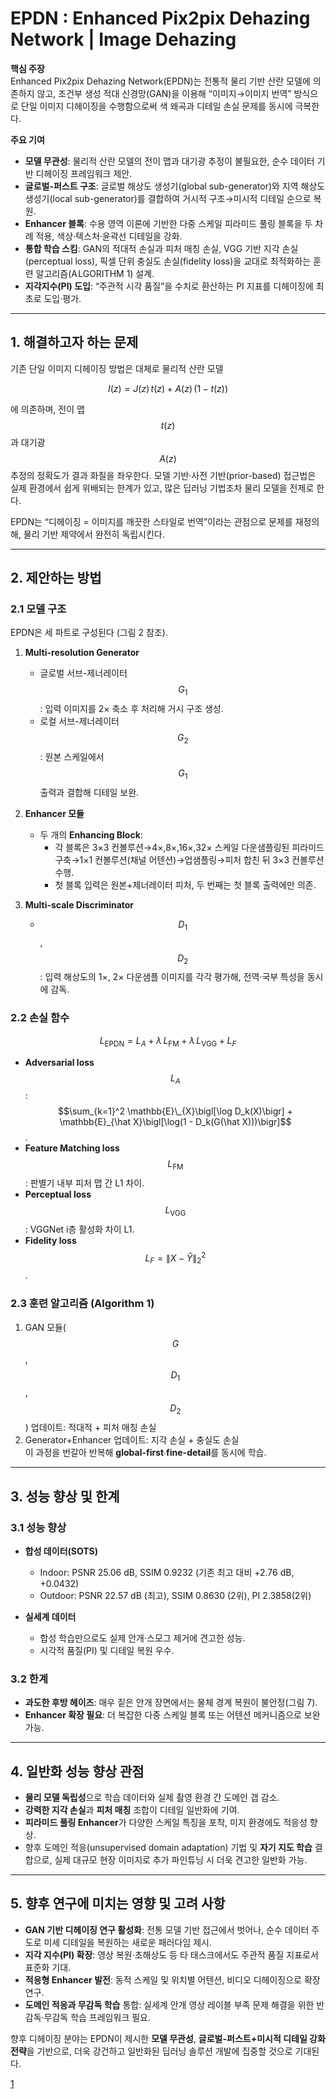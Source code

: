# EPDN : Enhanced Pix2pix Dehazing Network | Image Dehazing

**핵심 주장**  
Enhanced Pix2pix Dehazing Network(EPDN)는 전통적 물리 기반 산란 모델에 의존하지 않고, 조건부 생성 적대 신경망(GAN)을 이용해 “이미지→이미지 번역” 방식으로 단일 이미지 디헤이징을 수행함으로써 색 왜곡과 디테일 손실 문제를 동시에 극복한다.

**주요 기여**  
- **모델 무관성**: 물리적 산란 모델의 전이 맵과 대기광 추정이 불필요한, 순수 데이터 기반 디헤이징 프레임워크 제안.  
- **글로벌-퍼스트 구조**: 글로벌 해상도 생성기(global sub-generator)와 지역 해상도 생성기(local sub-generator)를 결합하여 거시적 구조→미시적 디테일 순으로 복원.  
- **Enhancer 블록**: 수용 영역 이론에 기반한 다중 스케일 피라미드 풀링 블록을 두 차례 적용, 색상·텍스처·윤곽선 디테일을 강화.  
- **통합 학습 스킴**: GAN의 적대적 손실과 피처 매칭 손실, VGG 기반 지각 손실(perceptual loss), 픽셀 단위 충실도 손실(fidelity loss)을 교대로 최적화하는 훈련 알고리즘(A LGORITHM 1) 설계.  
- **지각지수(PI) 도입**: “주관적 시각 품질”을 수치로 환산하는 PI 지표를 디헤이징에 최초로 도입·평가.  

***

## 1. 해결하고자 하는 문제  
기존 단일 이미지 디헤이징 방법은 대체로 물리적 산란 모델  

$$
I(z) = J(z)\,t(z) + A(z)\,\bigl(1 - t(z)\bigr)
$$  

에 의존하며, 전이 맵 $$t(z)$$과 대기광 $$A(z)$$ 추정의 정확도가 결과 화질을 좌우한다. 모델 기반·사전 기반(prior-based) 접근법은 실제 환경에서 쉽게 위배되는 한계가 있고, 많은 딥러닝 기법조차 물리 모델을 전제로 한다.  

EPDN는 “디헤이징 = 이미지를 깨끗한 스타일로 번역”이라는 관점으로 문제를 재정의해, 물리 기반 제약에서 완전히 독립시킨다.  

***

## 2. 제안하는 방법

### 2.1 모델 구조  
EPDN은 세 파트로 구성된다 (그림 2 참조).

1. **Multi-resolution Generator**  
   - 글로벌 서브-제너레이터 $$G_1$$: 입력 이미지를 2× 축소 후 처리해 거시 구조 생성.  
   - 로컬 서브-제너레이터 $$G_2$$: 원본 스케일에서 $$G_1$$ 출력과 결합해 디테일 보완.  

2. **Enhancer 모듈**  
   - 두 개의 **Enhancing Block**:  
     - 각 블록은 3×3 컨볼루션→4×,8×,16×,32× 스케일 다운샘플링된 피라미드 구축→1×1 컨볼루션(채널 어텐션)→업샘플링→피처 합친 뒤 3×3 컨볼루션 수행.  
     - 첫 블록 입력은 원본+제너레이터 피처, 두 번째는 첫 블록 출력에만 의존.  

3. **Multi-scale Discriminator**  
   - $$D_1$$, $$D_2$$: 입력 해상도의 1×, 2× 다운샘플 이미지를 각각 평가해, 전역·국부 특성을 동시에 감독.  

### 2.2 손실 함수  

```math
L_{\text{EPDN}}
= L_{A}
+ \lambda\,L_{\text{FM}}
+ \lambda\,L_{\text{VGG}}
+ L_{F}
```

- **Adversarial loss** $$L_A$$: $$\sum_{k=1}^2 \mathbb{E}\_{X}\bigl[\log D_k(X)\bigr] + \mathbb{E}_{\hat X}\bigl[\log(1 - D_k(G(\hat X)))\bigr]$$.  
- **Feature Matching loss** $$L_{\text{FM}}$$: 판별기 내부 피처 맵 간 L1 차이.  
- **Perceptual loss** $$L_{\text{VGG}}$$: VGGNet i층 활성화 차이 L1.  
- **Fidelity loss** $$L_F = \lVert X - \hat Y\rVert_2^2$$.  

### 2.3 훈련 알고리즘 (Algorithm 1)  
1. GAN 모듈($$G$$, $$D_1$$, $$D_2$$) 업데이트: 적대적 + 피처 매칭 손실  
2. Generator+Enhancer 업데이트: 지각 손실 + 충실도 손실  
이 과정을 번갈아 반복해 **global-first**∙**fine-detail**를 동시에 학습.  

***

## 3. 성능 향상 및 한계

### 3.1 성능 향상  
- **합성 데이터(SOTS)**  
  - Indoor: PSNR 25.06 dB, SSIM 0.9232 (기존 최고 대비 +2.76 dB, +0.0432)  
  - Outdoor: PSNR 22.57 dB (최고), SSIM 0.8630 (2위), PI 2.3858(2위)  

- **실세계 데이터**  
  - 합성 학습만으로도 실제 안개·스모그 제거에 견고한 성능.  
  - 시각적 품질(PI) 및 디테일 복원 우수.  

### 3.2 한계  
- **과도한 후방 헤이즈**: 매우 짙은 안개 장면에서는 물체 경계 복원이 불안정(그림 7).  
- **Enhancer 확장 필요**: 더 복잡한 다중 스케일 블록 또는 어텐션 메커니즘으로 보완 가능.  

***

## 4. 일반화 성능 향상 관점

- **물리 모델 독립성**으로 학습 데이터와 실제 촬영 환경 간 도메인 갭 감소.  
- **강력한 지각 손실**과 **피처 매칭** 조합이 디테일 일반화에 기여.  
- **피라미드 풀링 Enhancer**가 다양한 스케일 특징을 포착, 미지 환경에도 적응성 향상.  
- 향후 도메인 적응(unsupervised domain adaptation) 기법 및 **자기 지도 학습** 결합으로, 실제 대규모 현장 이미지로 추가 파인튜닝 시 더욱 견고한 일반화 가능.  

***

## 5. 향후 연구에 미치는 영향 및 고려 사항

- **GAN 기반 디헤이징 연구 활성화**: 전통 모델 기반 접근에서 벗어나, 순수 데이터 주도로 미세 디테일을 복원하는 새로운 패러다임 제시.  
- **지각 지수(PI) 확장**: 영상 복원·초해상도 등 타 태스크에서도 주관적 품질 지표로서 표준화 기대.  
- **적응형 Enhancer 발전**: 동적 스케일 및 위치별 어텐션, 비디오 디헤이징으로 확장 연구.  
- **도메인 적응과 무감독 학습** 통합: 실세계 안개 영상 레이블 부족 문제 해결을 위한 반감독·무감독 학습 프레임워크 필요.  

향후 디헤이징 분야는 EPDN이 제시한 **모델 무관성**, **글로벌-퍼스트+미시적 디테일 강화 전략**을 기반으로, 더욱 강건하고 일반화된 딥러닝 솔루션 개발에 집중할 것으로 기대된다.

[1](https://ppl-ai-file-upload.s3.amazonaws.com/web/direct-files/attachments/22370781/4bb3ea05-3d4a-47e9-bfde-8a25213511dd/Qu_Enhanced_Pix2pix_Dehazing_Network_CVPR_2019_paper.pdf)
